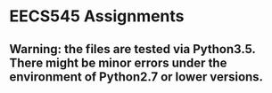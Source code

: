 # EECS545 Assignments

## Warning: the files are tested via Python3.5. There might be minor errors under the environment of Python2.7 or lower versions.
